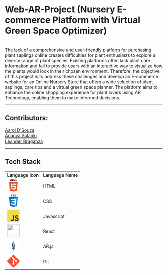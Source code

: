 # Web-AR-Project (Nursery E-commerce Platform with Virtual Green Space Optimizer)
<br>The lack of a comprehensive and user-friendly platform for purchasing plant saplings online creates difficulties for plant enthusiasts to explore a diverse range of plant species. Existing platforms often lack plant care information and fail to provide users with an interactive way to visualize how the plants would look in their chosen environment. Therefore, the objective of this project is to address these challenges and develop an E-commerce website for an Online Nursery Store that offers a wide selection of plant saplings, care tips and a virtual green space planner. The platform aims to enhance the online shopping experience for plant lovers using AR Technology, enabling them to make informed decisions.<br> <hr>
## Contributors: 
[Aarol D'Souza](https://github.com/AarDG10) <br> [Ananya Solanki](https://github.com/ananyasolanki1)
<br> [Leander Braganza](https://github.com/Leebro10) <br><hr>
## Tech Stack
<table>
    <tr>
        <th>Language Icon</th>
        <th>Language Name</th>
    </tr>
    <tr>
        <td> 
            <img src="https://raw.githubusercontent.com/devicons/devicon/master/icons/html5/html5-original-wordmark.svg" width="40" height="40"> 
        </td>
        <td>HTML</td>
    </tr>
    <tr>
        <td> 
            <img src="https://raw.githubusercontent.com/devicons/devicon/master/icons/css3/css3-original-wordmark.svg" width="40" height="40"> 
        </td>
        <td>CSS</td>
    </tr>
    <tr>
        <td> 
            <img src="https://raw.githubusercontent.com/devicons/devicon/master/icons/javascript/javascript-original.svg" width="40" height="40"> 
        </td>
        <td>Javascript</td>
    </tr>
    <tr>
        <td> 
            <img src="https://user-images.githubusercontent.com/25181517/183897015-94a058a6-b86e-4e42-a37f-bf92061753e5.png" width="40" height="40"> 
        </td>
        <td>React</td>
    </tr>
    <tr>
        <td> 
            <img src="https://github.com/AarDG10/Web-AR-Project/blob/main/Images/Ar-js_icon-removebg-preview.png" width="40" height="40"> 
        </td>
        <td>AR.js</td>
    </tr>
    <tr>
        <td> 
            <img src="https://github.com/AarDG10/Web-AR-Project/blob/main/Images/Git-Icon-1788C.png" width="40" height="40"> 
        </td>
        <td>Git</td>
    </tr>
</table>
